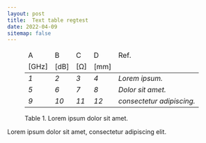 ```yaml
---
layout: post
title:  Text table regtest
date: 2022-04-09
sitemap: false
---
```


<figure class="text-table">
  <table>
    <thead>
      <tr><td>    A     </td><td>    B      </td><td>    C      </td><td>    D      </td><td>    Ref.                        </td></tr>
      <tr><td>    [GHz] </td><td>    [dB]   </td><td>    [Ω]    </td><td>    [mm]   </td><td>                                </td></tr>
    </thead>
    <tbody>
      <tr><td><em>1</em></td><td><em> 2</em></td><td><em> 3</em></td><td><em> 4</em></td><td><em>Lorem ipsum.           </em></td></tr>
      <tr><td><em>5</em></td><td><em> 6</em></td><td><em> 7</em></td><td><em> 8</em></td><td><em>Dolor sit amet.        </em></td></tr>
      <tr><td><em>9</em></td><td><em>10</em></td><td><em>11</em></td><td><em>12</em></td><td><em>consectetur adipiscing.</em></td></tr>
    </tbody>
  </table>
  <figcaption>Table 1. Lorem ipsum dolor sit amet.</figcaption>
</figure>

Lorem ipsum dolor sit amet, consectetur adipiscing elit.
